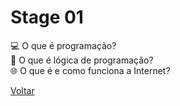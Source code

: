 <h1>Stage 01</h1>
<a href="./o-que-e-programacao.md" style="text-decoration:none;">💻 O que é programação? </a> <br>
<a href="./o-que-e-logica-de-programacao.md" style="text-decoration:none;">🧠 O que é lógica de programação? </a> <br>
<a href="./internet-definicao-e-funcionamento.md" style="text-decoration:none;">🌐 O que é e como funciona a Internet? </a>

<br>

<a href="../../README.md">Voltar</a>